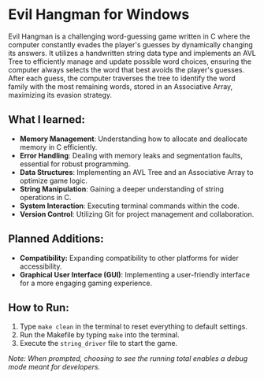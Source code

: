 # Evil Hangman for Windows
Evil Hangman is a challenging word-guessing game written in C where the computer constantly evades the player's guesses by dynamically changing its answers.
It utilizes a handwritten string data type and implements an AVL Tree to efficiently manage and update possible word choices, ensuring the computer always selects the word that best avoids the player's guesses.
After each guess, the computer traverses the tree to identify the word family with the most remaining words, stored in an Associative Array, maximizing its evasion strategy.

  ## What I learned:
  - **Memory Management**: Understanding how to allocate and deallocate memory in C efficiently.
  - **Error Handling**: Dealing with memory leaks and segmentation faults, essential for robust programming.
  - **Data Structures**: Implementing an AVL Tree and an Associative Array to optimize game logic.
  - **String Manipulation**: Gaining a deeper understanding of string operations in C.
  - **System Interaction**: Executing terminal commands within the code.
  - **Version Control**: Utilizing Git for project management and collaboration.


  ## Planned Additions:
  - **Compatibility:** Expanding compatibility to other platforms for wider accessibility.
  - **Graphical User Interface (GUI)**: Implementing a user-friendly interface for a more engaging gaming experience.

  ## How to Run:

  1. Type `make clean` in the terminal to reset everything to default settings.
  2. Run the Makefile by typing `make` into the terminal.
  3. Execute the `string_driver` file to start the game.


*Note: When prompted, choosing to see the running total enables a debug mode meant for developers.*
